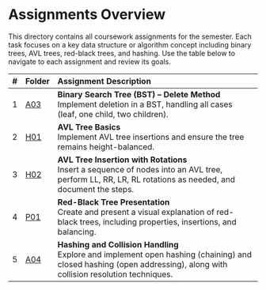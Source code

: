 # Assignments Overview

This directory contains all coursework assignments for the semester. Each task focuses on a key data structure or algorithm concept including binary trees, AVL trees, red-black trees, and hashing. Use the table below to navigate to each assignment and review its goals.

| #  | Folder                          | Assignment Description |
| :-: | :----------------------------- | :-------------------------------------------- |
| 1  | [A03](Assignments/A03/)        | **Binary Search Tree (BST) – Delete Method**<br>Implement deletion in a BST, handling all cases (leaf, one child, two children). |
| 2  | [H01](Assignments/H01/)        | **AVL Tree Basics**<br>Implement AVL tree insertions and ensure the tree remains height-balanced. |
| 3  | [H02](Assignments/H02/)        | **AVL Tree Insertion with Rotations**<br>Insert a sequence of nodes into an AVL tree, perform LL, RR, LR, RL rotations as needed, and document the steps. |
| 4  | [P01](Assignments/P01/)        | **Red-Black Tree Presentation**<br>Create and present a visual explanation of red-black trees, including properties, insertions, and balancing. |
| 5  | [A04](Assignments/A04/)        | **Hashing and Collision Handling**<br>Explore and implement open hashing (chaining) and closed hashing (open addressing), along with collision resolution techniques. |
